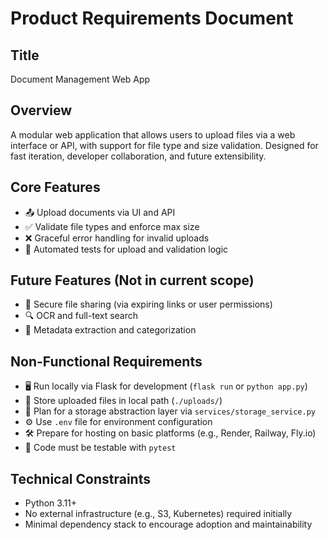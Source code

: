 # Product Requirements Document

## Title
Document Management Web App

## Overview
A modular web application that allows users to upload files via a web interface or API, with support for file type and size validation. Designed for fast iteration, developer collaboration, and future extensibility.

## Core Features
- 📤 Upload documents via UI and API
- ✅ Validate file types and enforce max size
- ❌ Graceful error handling for invalid uploads
- 🧪 Automated tests for upload and validation logic

## Future Features (Not in current scope)
- 🔐 Secure file sharing (via expiring links or user permissions)
- 🔍 OCR and full-text search
- 🧾 Metadata extraction and categorization

## Non-Functional Requirements
- 🖥️ Run locally via Flask for development (`flask run` or `python app.py`)
- 💾 Store uploaded files in local path (`./uploads/`)
- 🔄 Plan for a storage abstraction layer via `services/storage_service.py`
- ⚙️ Use `.env` file for environment configuration
- 🛠️ Prepare for hosting on basic platforms (e.g., Render, Railway, Fly.io)
- 🧪 Code must be testable with `pytest`

## Technical Constraints
- Python 3.11+
- No external infrastructure (e.g., S3, Kubernetes) required initially
- Minimal dependency stack to encourage adoption and maintainability
